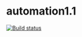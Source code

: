 # automation1.1
[![Build status](https://ci.appveyor.com/api/projects/status/v7gwhcpa82f1mlfn/branch/master?svg=true)](https://ci.appveyor.com/project/l75800/automation1-1/branch/master)

